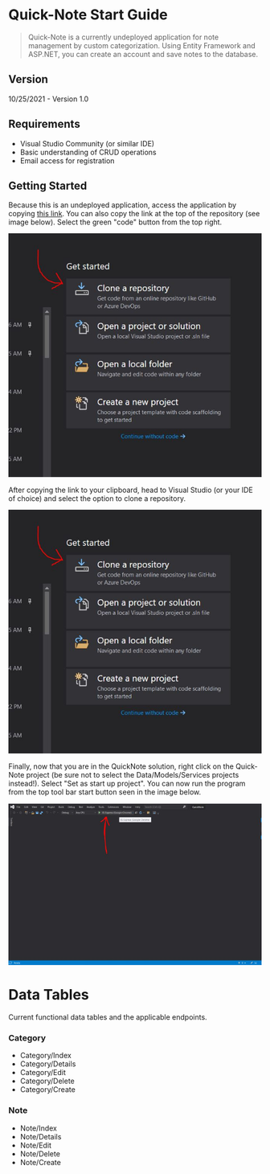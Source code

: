 # Quick-Note Start Guide

>Quick-Note is a currently undeployed application for note management by custom categorization. Using Entity Framework and ASP.NET, you can create an account and save notes to the database. 
## Version
10/25/2021 - Version 1.0
## Requirements
- Visual Studio Community (or similar IDE)
- Basic understanding of CRUD operations
- Email access for registration 


## Getting Started
Because this is an undeployed application, access the application by copying [this link](https://github.com/Jhallam31/QuickNote.git). You can also copy the link at the top of the repository (see image below). Select the green "code" button from the top right.

![Code link Image](https://github.com/Jhallam31/QuickNote/blob/master/Resources/cloneRepoImage.JPG)

After copying the link to your clipboard, head to Visual Studio (or your IDE of choice) and select the option to clone a repository.

![Visual Studio Clone Image](Resources\cloneRepoImage.JPG)

Finally, now that you are in the QuickNote solution, right click on the Quick-Note project (be sure not to select the Data/Models/Services projects instead!). Select "Set as start up project". You can now run the program from the top tool bar start button seen in the image below.

![Start Program Image](Resources\startProgram.JPG)

# Data Tables
Current functional data tables and the applicable endpoints.
### Category
- Category/Index
- Category/Details
- Category/Edit
- Category/Delete
- Category/Create

### Note
- Note/Index
- Note/Details
- Note/Edit
- Note/Delete
- Note/Create
